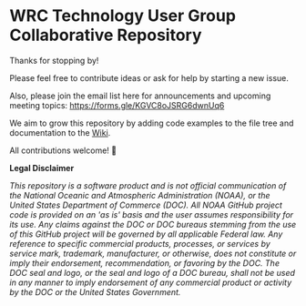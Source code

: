 # WRC Technology User Group Collaborative Repository

Thanks for stopping by! 

Please feel free to contribute ideas or ask for help by starting a new issue.

Also, please join the email list here for announcements and upcoming meeting topics: https://forms.gle/KGVC8oJSRG6dwnUq6

We aim to grow this repository by adding code examples to the file tree and documentation to the [Wiki](https://github.com/NOAA-PMEL/WRC-TUG/wiki).

All contributions welcome! :rocket:

**Legal Disclaimer**

*This repository is a software product and is not official communication of the National Oceanic and Atmospheric Administration (NOAA), or the United States Department of Commerce (DOC). All NOAA GitHub project code is provided on an 'as is' basis and the user assumes responsibility for its use. Any claims against the DOC or DOC bureaus stemming from the use of this GitHub project will be governed by all applicable Federal law. Any reference to specific commercial products, processes, or services by service mark, trademark, manufacturer, or otherwise, does not constitute or imply their endorsement, recommendation, or favoring by the DOC. The DOC seal and logo, or the seal and logo of a DOC bureau, shall not be used in any manner to imply endorsement of any commercial product or activity by the DOC or the United States Government.*
